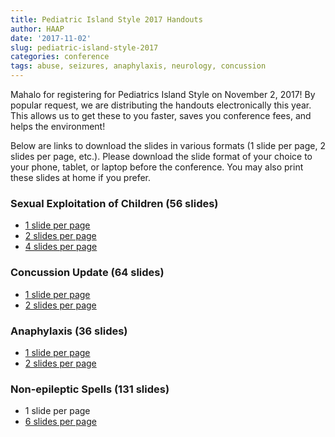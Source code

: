 ```yaml
---
title: Pediatric Island Style 2017 Handouts
author: HAAP
date: '2017-11-02'
slug: pediatric-island-style-2017
categories: conference
tags: abuse, seizures, anaphylaxis, neurology, concussion
---
```


Mahalo for registering for Pediatrics Island Style on November 2, 2017! By popular request, we are distributing the handouts electronically this year. This allows us to get these to you faster, saves you conference fees, and helps the environment!

Below are links to download the slides in various formats (1 slide per page, 2 slides per page, etc.). Please download the slide format of your choice to your phone, tablet, or laptop before the conference. You may also print these slides at home if you prefer. 

### Sexual Exploitation of Children (56 slides)
* [1 slide per page](https://www.dropbox.com/s/mspe06vdrhlealo/exploitation1.pdf?dl=0)
* [2 slides per page](https://www.dropbox.com/s/dmj69kurtm1gysg/exploitation2.pdf?dl=0) 
* [4 slides per page](https://www.dropbox.com/s/8wj5l0kxg9mlsxr/exploitation4.pdf?dl=0)

### Concussion Update (64 slides)
* [1 slide per page](https://www.dropbox.com/s/zvc6912qtyp4088/concussion1.pdf?dl=0)
* [2 slides per page](https://www.dropbox.com/s/znix9yx56lddfcl/concussion2.pdf?dl=0)

### Anaphylaxis (36 slides)
* [1 slide per page](https://www.dropbox.com/s/sxjdxuhoja9xdgs/anaphylaxis1.pdf?dl=0)
* [2 slides per page](https://www.dropbox.com/s/0zr7po5nqcnkgtz/anaphylaxis2.pdf?dl=0)

### Non-epileptic Spells (131 slides)
* 1 slide per page
* [6 slides per page](https://www.dropbox.com/s/65l7djva8v34tzk/nonepilepticspells.pdf?dl=0)

